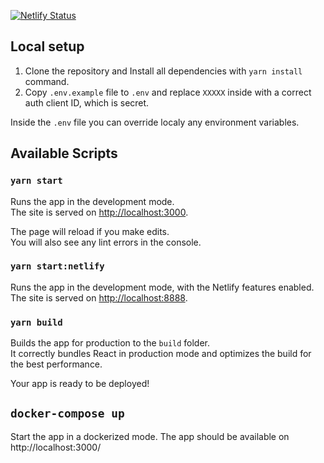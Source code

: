 [![Netlify Status](https://api.netlify.com/api/v1/badges/2c9f2f32-c413-4b16-95a4-92b8ac302928/deploy-status)](https://app.netlify.com/sites/wiating/deploys)

## Local setup

1. Clone the repository and Install all dependencies with `yarn install` command.
2. Copy `.env.example` file to `.env` and replace `XXXXX` inside with a correct
auth client ID, which is secret.

Inside the `.env` file you can override localy any environment variables.


## Available Scripts

### `yarn start`

Runs the app in the development mode.<br>
The site is served on [http://localhost:3000](http://localhost:3000).

The page will reload if you make edits.<br>
You will also see any lint errors in the console.

### `yarn start:netlify`

Runs the app in the development mode, with the Netlify features enabled.
The site is served on [http://localhost:8888](http://localhost:8888).

### `yarn build`

Builds the app for production to the `build` folder.<br>
It correctly bundles React in production mode and optimizes the build for the best performance.

Your app is ready to be deployed!

## `docker-compose up`

Start the app in a dockerized mode. The app should be available on http://localhost:3000/
